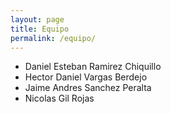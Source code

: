 ```yaml
---
layout: page
title: Equipo
permalink: /equipo/
---
```


- Daniel Esteban Ramirez Chiquillo
- Hector Daniel Vargas Berdejo
- Jaime Andres Sanchez Peralta
- Nicolas Gil Rojas

